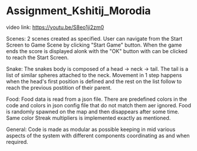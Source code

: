 # Assignment_Kshitij_Morodia
video link: https://youtu.be/S8eo1ji2zm0

Scenes:
2 scenes created as specified. User can navigate from the Start Screen to Game Scene by clicking "Start Game" button. When the game ends the score is displayed alonk with the "OK" button with can be clicked to reach the Start Screen.

Snake:
The snakes body is composed of a head -> neck -> tail. The tail is a list of similar spheres attached to the neck. Movement in 1 step happens when the head's first position is defined and the rest on the list follow to reach the previous postition of their parent.

Food:
Food data is read from a json file. There are predefined colors in the code and colors in json config file that do not match them aer ignored. Food is randomly spawned on the map and then disappears after some time. Same color Streak multipliers is implemented exactly as mentioned.

General:
Code is made as modular as possible keeping in mid various aspects of the system with different components coordinating as and when required.
